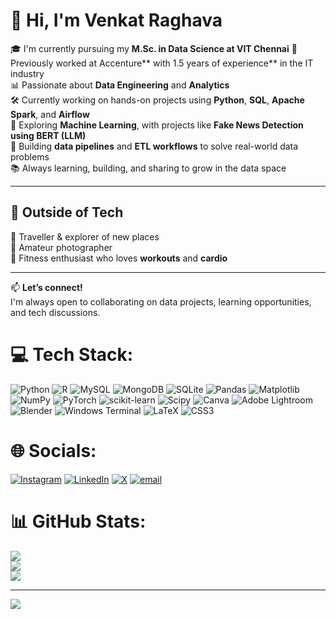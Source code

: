 # 👋 Hi, I'm Venkat Raghava

🎓 I'm currently pursuing my **M.Sc. in Data Science at VIT Chennai** 
💼 Previously worked at Accenture** with 1.5 years of experience** in the IT industry  
📊 Passionate about **Data Engineering** and **Analytics**  
🛠️ Currently working on hands-on projects using **Python**, **SQL**, **Apache Spark**, and **Airflow**  
🤖 Exploring **Machine Learning**, with projects like **Fake News Detection using BERT (LLM)**  
🚀 Building **data pipelines** and **ETL workflows** to solve real-world data problems  
📚 Always learning, building, and sharing to grow in the data space  

---

## 🌱 Outside of Tech

🧳 Traveller & explorer of new places  
📸 Amateur photographer  
💪 Fitness enthusiast who loves **workouts** and **cardio**

---

📫 **Let’s connect!**  
I'm always open to collaborating on data projects, learning opportunities, and tech discussions.






# 💻 Tech Stack:
![Python](https://img.shields.io/badge/python-3670A0?style=for-the-badge&logo=python&logoColor=ffdd54) ![R](https://img.shields.io/badge/r-%23276DC3.svg?style=for-the-badge&logo=r&logoColor=white) ![MySQL](https://img.shields.io/badge/mysql-4479A1.svg?style=for-the-badge&logo=mysql&logoColor=white) ![MongoDB](https://img.shields.io/badge/MongoDB-%234ea94b.svg?style=for-the-badge&logo=mongodb&logoColor=white) ![SQLite](https://img.shields.io/badge/sqlite-%2307405e.svg?style=for-the-badge&logo=sqlite&logoColor=white) ![Pandas](https://img.shields.io/badge/pandas-%23150458.svg?style=for-the-badge&logo=pandas&logoColor=white) ![Matplotlib](https://img.shields.io/badge/Matplotlib-%23ffffff.svg?style=for-the-badge&logo=Matplotlib&logoColor=black) ![NumPy](https://img.shields.io/badge/numpy-%23013243.svg?style=for-the-badge&logo=numpy&logoColor=white) ![PyTorch](https://img.shields.io/badge/PyTorch-%23EE4C2C.svg?style=for-the-badge&logo=PyTorch&logoColor=white) ![scikit-learn](https://img.shields.io/badge/scikit--learn-%23F7931E.svg?style=for-the-badge&logo=scikit-learn&logoColor=white) ![Scipy](https://img.shields.io/badge/SciPy-%230C55A5.svg?style=for-the-badge&logo=scipy&logoColor=%white) ![Canva](https://img.shields.io/badge/Canva-%2300C4CC.svg?style=for-the-badge&logo=Canva&logoColor=white) ![Adobe Lightroom](https://img.shields.io/badge/Adobe%20Lightroom-31A8FF.svg?style=for-the-badge&logo=Adobe%20Lightroom&logoColor=white) ![Blender](https://img.shields.io/badge/blender-%23F5792A.svg?style=for-the-badge&logo=blender&logoColor=white) ![Windows Terminal](https://img.shields.io/badge/Windows%20Terminal-%234D4D4D.svg?style=for-the-badge&logo=windows-terminal&logoColor=white) ![LaTeX](https://img.shields.io/badge/latex-%23008080.svg?style=for-the-badge&logo=latex&logoColor=white) ![CSS3](https://img.shields.io/badge/css3-%231572B6.svg?style=for-the-badge&logo=css3&logoColor=white)
# 🌐 Socials:
[![Instagram](https://img.shields.io/badge/Instagram-%23E4405F.svg?logo=Instagram&logoColor=white)](https://instagram.com/raghava728) [![LinkedIn](https://img.shields.io/badge/LinkedIn-%230077B5.svg?logo=linkedin&logoColor=white)](https://linkedin.com/in/venkat-raghava-928171246/) [![X](https://img.shields.io/badge/X-black.svg?logo=X&logoColor=white)](https://x.com/VenkatRagh15219) [![email](https://img.shields.io/badge/Email-D14836?logo=gmail&logoColor=white)](mailto:raghavavenkat49@gmail.com) 

# 📊 GitHub Stats:
![](https://github-readme-stats.vercel.app/api?username=Raghava716&theme=merko&hide_border=false&include_all_commits=true&count_private=true)<br/>
![](https://nirzak-streak-stats.vercel.app/?user=Raghava716&theme=merko&hide_border=false)<br/>
![](https://github-readme-stats.vercel.app/api/top-langs/?username=Raghava716&theme=merko&hide_border=false&include_all_commits=true&count_private=true&layout=compact)

---
[![](https://visitcount.itsvg.in/api?id=Raghava716&icon=0&color=0)](https://visitcount.itsvg.in)

<!-- Proudly created with GPRM ( https://gprm.itsvg.in ) -->
<!-- Proudly created with GPRM ( https://gprm.itsvg.in ) -->
